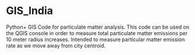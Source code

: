 # GIS_India
Python+ GIS Code for particulate matter analysis. 
This code can be used on the QGIS console in order to measure total particulate matter 
emissions per 10 meter radius increases. Intended to measure particular matter emission rate as we move away from city centroid. 
